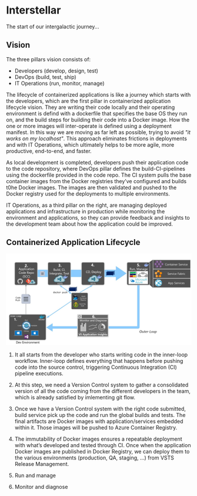 # Interstellar

The start of our intergalactic journey...
 
## Vision

The three pillars vision consists of:

- Developers (develop, design, test)
- DevOps (build, test, ship)
- IT Operations (run, monitor, manage)

The lifecycle of containerized applications is like a journey which starts with the developers, which are the first pillar in containerized application lifecycle vision. They are writing their code locally and their operating environment is defind with a dockerfile that specifies the base OS they run on, and the build steps for building their code into a Docker image. How the one or more images will inter-operate is defined using a deployment manifest. In this way we are moving as far left as possible, trying to avoid *"it works on my localhost"*. This approach eliminates frictions in deployments and with IT Operations, which ultimately helps to be more agile, more productive, end-to-end, and faster.

As local development is completed, developers push their application code to the code repository, where DevOps pillar defines the build-CI-pipelines using the dockerfile provided in the code repo. The CI system pulls the base container images from the Docker registries they’ve configured and builds t0he Docker images. The images are then validated and pushed to the Docker registry used for the deployments to multiple environments.

IT Operations, as a third pillar on the right, are managing deployed applications and infrastructure in production while monitoring the environment and applications, so they can provide feedback and insights to the development team about how the application could be improved.

## Containerized Application Lifecycle 

![Containerized Docker Application Lifecycle](./pictures/pipeline.jpg)

1. It all starts from the developer who starts writing code in the inner-loop workflow. Inner-loop defines
everything that happens before pushing code into the source control, triggering Continuous Integration (CI) pipeline executions.


2. At this step, we need a Version Control system to gather a consolidated version of all the code coming from the different developers in the team, which is already satisfied by imlementing git flow.


3. Once we have a Version Control system with the right code submitted, build service pick up the code and run the global builds and tests. The final artifacts are Docker images with application/services embedded within it. Those images will be pushed to Azure Container Registry.

4. The immutability of Docker images ensures a repeatable deployment with what’s developed and tested through CI. Once when the application Docker images are published in Docker Registry, we can deploy them to the various environments (production, QA, staging, ...) from VSTS Release Management.

5. Run and manage

6. Monitor and diagnose